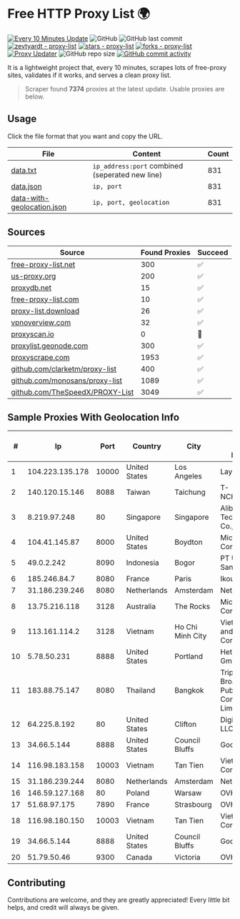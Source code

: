 
# Free HTTP Proxy List 🌍

[![Every 10 Minutes Update](https://github.com/mertguvencli/http-proxy-list/actions/workflows/main.yml/badge.svg?branch=main)](https://github.com/mertguvencli/http-proxy-list/actions/workflows/main.yml)
![GitHub](https://img.shields.io/github/license/mertguvencli/http-proxy-list)
![GitHub last commit](https://img.shields.io/github/last-commit/mertguvencli/http-proxy-list)
[![zevtyardt - proxy-list](https://img.shields.io/static/v1?label=zevtyardt&message=proxy-list&color=blue&logo=github)](https://github.com/zevtyardt/proxy-list "Go to GitHub repo")
[![stars - proxy-list](https://img.shields.io/github/stars/zevtyardt/proxy-list?style=social)](https://github.com/zevtyardt/proxy-list)
[![forks - proxy-list](https://img.shields.io/github/forks/zevtyardt/proxy-list?style=social)](https://github.com/zevtyardt/proxy-list)
[![Proxy Updater](https://github.com/zevtyardt/proxy-list/workflows/Proxy%20Updater/badge.svg)](https://github.com/zevtyardt/proxy-list/actions?query=workflow:"Proxy+Updater")
![GitHub repo size](https://img.shields.io/github/repo-size/zevtyardt/proxy-list)
[![GitHub commit activity](https://img.shields.io/github/commit-activity/m/zevtyardt/proxy-list?logo=commits)](https://github.com/zevtyardt/proxy-list/commits/main)

It is a lightweight project that, every 10 minutes, scrapes lots of free-proxy sites, validates if it works, and serves a clean proxy list.

> Scraper found **7374** proxies at the latest update. Usable proxies are below.

## Usage

Click the file format that you want and copy the URL.

|File|Content|Count|
|----|-------|-----|
|[data.txt](https://raw.githubusercontent.com/mertguvencli/http-proxy-list/main/proxy-list/data.txt)|`ip_address:port` combined (seperated new line)|831|
|[data.json](https://raw.githubusercontent.com/mertguvencli/http-proxy-list/main/proxy-list/data.json)|`ip, port`|831|
|[data-with-geolocation.json](https://raw.githubusercontent.com/mertguvencli/http-proxy-list/main/proxy-list/data-with-geolocation.json)|`ip, port, geolocation`|831|

## Sources

|Source|Found Proxies|Succeed|
|------|-------------|-------|
|[free-proxy-list.net](https://free-proxy-list.net)|300|✅|
|[us-proxy.org](https://www.us-proxy.org)|200|✅|
|[proxydb.net](http://proxydb.net)|15|✅|
|[free-proxy-list.com](https://free-proxy-list.com/?page=&port=&type%5B%5D=http&type%5B%5D=https&up_time=0&search=Search)|10|✅|
|[proxy-list.download](https://www.proxy-list.download/HTTP)|26|✅|
|[vpnoverview.com](https://vpnoverview.com/privacy/anonymous-browsing/free-proxy-servers)|32|✅|
|[proxyscan.io](https://www.proxyscan.io)|0|🚫|
|[proxylist.geonode.com](https://proxylist.geonode.com/api/proxy-list?limit=300&page=1&sort_by=lastChecked&sort_type=desc&protocols=http,https)|300|✅|
|[proxyscrape.com](https://api.proxyscrape.com/v2/?request=displayproxies&protocol=http&timeout=10000&country=all&ssl=all&anonymity=all)|1953|✅|
|[github.com/clarketm/proxy-list](https://raw.githubusercontent.com/clarketm/proxy-list/master/proxy-list-raw.txt)|400|✅|
|[github.com/monosans/proxy-list](https://raw.githubusercontent.com/monosans/proxy-list/main/proxies/http.txt)|1089|✅|
|[github.com/TheSpeedX/PROXY-List](https://raw.githubusercontent.com/TheSpeedX/PROXY-List/master/http.txt)|3049|✅|


## Sample Proxies With Geolocation Info

|#|Ip|Port|Country|City|Internet Service Provider|
|-|--|----|-------|----|-------------------------|
|1|104.223.135.178|10000|United States|Los Angeles|LayerHost|
|2|140.120.15.146|8088|Taiwan|Taichung|T-NCHU.EDU.TW|
|3|8.219.97.248|80|Singapore|Singapore|Alibaba (US) Technology Co., Ltd.|
|4|104.41.145.87|8000|United States|Boydton|Microsoft Corporation|
|5|49.0.2.242|8090|Indonesia|Bogor|PT Usaha Adi Sanggoro|
|6|185.246.84.7|8080|France|Paris|Ikoula Net SAS|
|7|31.186.239.246|8080|Netherlands|Amsterdam|NetSkope Inc|
|8|13.75.216.118|3128|Australia|The Rocks|Microsoft Corporation|
|9|113.161.114.2|3128|Vietnam|Ho Chi Minh City|VietNam Post and Telecom Corporation|
|10|5.78.50.231|8888|United States|Portland|Hetzner Online GmbH|
|11|183.88.75.147|8080|Thailand|Bangkok|Triple T Broadband Public Company Limited|
|12|64.225.8.192|80|United States|Clifton|DigitalOcean, LLC|
|13|34.66.5.144|8888|United States|Council Bluffs|Google LLC|
|14|116.98.183.158|10003|Vietnam|Tan Tien|Viettel Corporation|
|15|31.186.239.244|8080|Netherlands|Amsterdam|NetSkope Inc|
|16|146.59.127.168|80|Poland|Warsaw|OVH SAS|
|17|51.68.97.175|7890|France|Strasbourg|OVH SAS|
|18|116.98.180.150|10003|Vietnam|Tan Tien|Viettel Corporation|
|19|34.66.5.144|8888|United States|Council Bluffs|Google LLC|
|20|51.79.50.46|9300|Canada|Victoria|OVH SAS|



## Contributing

Contributions are welcome, and they are greatly appreciated! Every
little bit helps, and credit will always be given.

